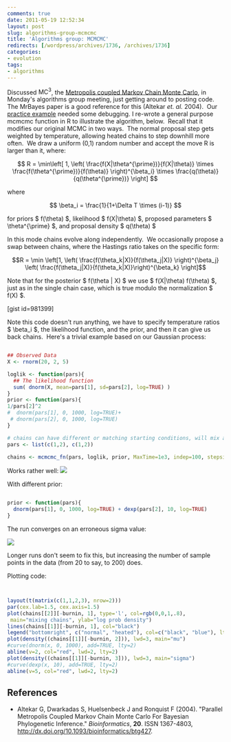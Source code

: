 ```yaml
---
comments: true
date: 2011-05-19 12:52:34
layout: post
slug: algorithms-group-mcmcmc
title: 'Algorithms group: MCMCMC'
redirects: [/wordpress/archives/1736, /archives/1736]
categories:
- evolution
tags:
- algorithms
---
```


Discussed $\text{MC}^3$, the [Metropolis coupled Markov Chain Monte Carlo](http://en.wikipedia.org/wiki/Bayesian_inference_in_phylogeny#Metropolis-coupled_MCMC_.28Geyer.29), in Monday's algorithms group meeting, just getting around to posting code.  The MrBayes paper is a good reference for this (Altekar _et. al._ 2004).  Our[ practice example](https://gist.github.com/956311) needed some debugging. I re-wrote a general purpose mcmcmc function in R to illustrate the algorithm, below.  Recall that it modifies our original MCMC in two ways.  The normal proposal step gets weighted by temperature, allowing heated chains to step downhill more often.  We draw a uniform (0,1) random number and accept the move R is larger than it, where:

$$ R = \min\left[ 1, \left( \frac{f(X|\theta^{\prime})}{f(X|\theta)} \times \frac{f(\theta^{\prime})}{f(\theta)} \right)^{\beta_i} \times \frac{q(\theta)}{q(\theta^{\prime})} \right] $$

where

$$ \beta_i = \frac{1}{1+\Delta T \times (i-1)} $$

for priors $ f(\theta) $, likelihood $ f(X|\theta) $, proposed parameters $ \theta^{\prime} $, and proposal density $ q(\theta) $

In this mode chains evolve along independently.  We occasionally propose a swap between chains, where the Hastings ratio takes on the specific form:

$$R = \min \left[1, \left( \frac{f(\theta_k|X)}{f(\theta_j|X)} \right)^{\beta_j} \left( \frac{f(\theta_j|X)}{f(\theta_k|X)}\right)^{\beta_k} \right]$$

Note that for the posterior $ f(\theta | X) $ we use $ f(X|\theta) f(\theta) $, just as in the single chain case, which is true modulo the normalization $ f(X) $.

[gist id=981399]

Note this code doesn't run anything, we have to specify temperature ratios $ \beta_i $, the likelihood function, and the prior, and then it can give us back chains.  Here's a trivial example based on our Gaussian process:


```r

## Observed Data
X <- rnorm(20, 2, 5)

loglik <- function(pars){
  ## The likelihood function
  sum( dnorm(X, mean=pars[1], sd=pars[2], log=TRUE) )
}
prior <- function(pars){
1/pars[2]^2
#  dnorm(pars[1], 0, 1000, log=TRUE)+
 # dnorm(pars[2], 0, 1000, log=TRUE)
}

# chains can have different or matching starting conditions, will mix anyway
pars <- list(c(1,2), c(1,2))

chains <- mcmcmc_fn(pars, loglik, prior, MaxTime=1e3, indep=100, stepsizes=.02)

```


Works rather well:
![]( http://farm4.staticflickr.com/3642/5752281143_ea460ec9a2_o.png )


With different prior:


```r

prior <- function(pars){
  dnorm(pars[1], 0, 1000, log=TRUE) + dexp(pars[2], 10, log=TRUE)
}

```



The run converges on an erroneous sigma value:



![]( http://farm6.staticflickr.com/5023/5752308597_18ec63132b_o.png )


Longer runs don't seem to fix this, but increasing the number of sample points in the data (from 20 to say, to 200) does.



Plotting code:


```r


layout(t(matrix(c(1,1,2,3), nrow=2)))
par(cex.lab=1.5, cex.axis=1.5)
plot(chains[[2]][-burnin, 1], type='l', col=rgb(0,0,1,.8),
 main="mixing chains", ylab="log prob density")
lines(chains[[1]][-burnin, 1], col="black")
legend("bottomright", c("normal", "heated"), col=c("black", "blue"), lty=1,cex=1.5)
plot(density((chains[[1]][-burnin, 2])), lwd=3, main="mu")
#curve(dnorm(x, 0, 1000), add=TRUE, lty=2)
abline(v=2, col="red", lwd=2, lty=2)
plot(density((chains[[1]][-burnin, 3])), lwd=3, main="sigma")
#curve(dexp(x, 10), add=TRUE, lty=2)
abline(v=5, col="red", lwd=2, lty=2)


```


## References


- Altekar G, Dwarkadas S, Huelsenbeck J and Ronquist F (2004).
"Parallel Metropolis Coupled Markov Chain Monte Carlo For Bayesian Phylogenetic Inference."
*Bioinformatics*, **20**.
ISSN 1367-4803, <a href="http://dx.doi.org/10.1093/bioinformatics/btg427">http://dx.doi.org/10.1093/bioinformatics/btg427</a>.
